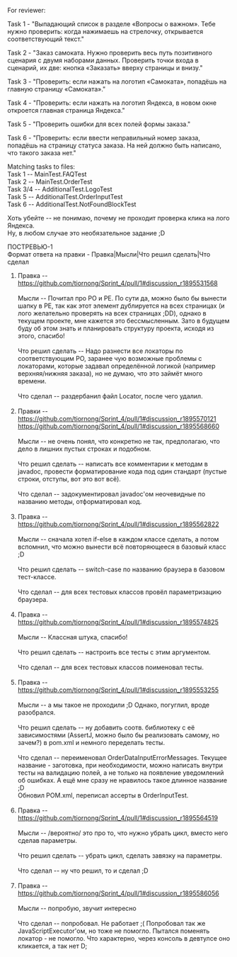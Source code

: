 For reviewer:
<p> Task 1 - "Выпадающий список в разделе «Вопросы о важном». Тебе нужно проверить: когда нажимаешь на стрелочку, открывается соответствующий текст." </p>
<p> Task 2 - "Заказ самоката. Нужно проверить весь путь позитивного сценария с двумя наборами данных. Проверить точки входа в сценарий, их две: кнопка «Заказать» вверху страницы и внизу." </p>
<p> Task 3 - "Проверить: если нажать на логотип «Самоката», попадёшь на главную страницу «Самоката»." </p>
<p> Task 4 - "Проверить: если нажать на логотип Яндекса, в новом окне откроется главная страница Яндекса." </p>
<p> Task 5 - "Проверить ошибки для всех полей формы заказа." </p>
<p> Task 6 - "Проверить: если ввести неправильный номер заказа, попадёшь на страницу статуса заказа. На ней должно быть написано, что такого заказа нет." </p>
<p> Matching tasks to files: <br>
Task 1 -- MainTest.FAQTest <br>
Task 2 -- MainTest.OrderTest <br>
Task 3/4 -- AdditionalTest.LogoTest <br>
Task 5 -- AdditionalTest.OrderInputTest <br>
Task 6 -- AdditionalTest.NotFoundBlockTest
</p>
<p>
Хоть убейте -- не понимаю, почему не проходит проверка клика на лого Яндекса. <br>
Ну, в любом случае это необязательное задание ;D
</p>

<p>ПОСТРЕВЬЮ-1 <br>
Формат ответа на правки - Правка|Мысли|Что решил сделать|Что сделал

1. Правка -- https://github.com/tiornong/Sprint_4/pull/1#discussion_r1895531568 <br><br>
   Мысли -- Почитал про РО и РЕ. По сути да, можно было бы вынести шапку в РЕ, так как этот элемент дублируется на всех страницах (и лого желательно проверять на всех страницах ;DD), однако в текущем проекте, мне кажется это бессмысленным. Зато в будущем буду об этом знать и планировать структуру проекта, исходя из этого, спасибо! <br><br>
   Что решил сделать -- Надо разнести все локаторы по соответствующим РО, заранее чую возможные проблемы с локаторами, которые задавал определённой логикой (например верхняя/нижняя заказа), но не думаю, что это займёт много времени. <br><br>
   Что сделал -- раздербанил файл Locator, после чего удалил. <br><br>
2. Правки -- https://github.com/tiornong/Sprint_4/pull/1#discussion_r1895570121 <br>
   https://github.com/tiornong/Sprint_4/pull/1#discussion_r1895568660 <br><br>
   Мысли -- не очень понял, что конкретно не так, предполагаю, что дело в лишних пустых строках и подобном. <br><br>
   Что решил сделать -- написать все комментарии к методам в javadoc, провести форматирование кода под один стандарт (пустые строки, отступы, вот это вот всё). <br><br>
   Что сделал -- задокументировал javadoc'ом неочевидные по названию методы, отформатировал код. <br><br>
3. Правка -- https://github.com/tiornong/Sprint_4/pull/1#discussion_r1895562822 <br><br>
   Мысли -- сначала хотел if-else в каждом классе сделать, а потом вспомнил, что можно вынести всё повторяющееся в базовый класс ;D <br><br>
   Что решил сделать -- switch-case по названию браузера в базовом тест-классе. <br><br>
   Что сделал -- для всех тестовых классов провёл параметризацию браузера. <br><br>
4. Правка -- https://github.com/tiornong/Sprint_4/pull/1#discussion_r1895574825 <br><br>
   Мысли -- Классная штука, спасибо! <br><br>
   Что решил сделать -- настроить все тесты с этим аргументом. <br><br>
   Что сделал -- для всех тестовых классов поименовал тесты. <br><br>
5. Правка -- https://github.com/tiornong/Sprint_4/pull/1#discussion_r1895553255 <br><br>
   Мысли -- а мы такое не проходили ;D Однако, погуглил, вроде разобрался. <br><br>
   Что решил сделать -- ну добавить соотв. библиотеку c её зависимостями (AssertJ, можно было бы реализовать самому, но зачем?) в pom.xml и немного переделать тесты. <br><br>
   Что сделал -- переименовал OrderDataInputErrorMessages. Текущее название - заготовка, при необходимости, можно написать внутри тесты на валидацию полей, а не только на появление уведомлений об ошибках. А ещё мне сразу не нравилось такое длинное название ;D <br>
   Обновил POM.xml, переписал ассерты в OrderInputTest. <br><br>
6. Правка -- https://github.com/tiornong/Sprint_4/pull/1#discussion_r1895564519 <br><br>
   Мысли -- /вероятно/ это про то, что нужно убрать цикл, вместо него сделав параметры. <br><br>
   Что решил сделать -- убрать цикл, сделать завязку на параметры. <br><br>
   Что сделал -- ну что решил, то и сделал ;D <br><br>
7. Правка -- https://github.com/tiornong/Sprint_4/pull/1#discussion_r1895586056 <br><br>
   Мысли -- попробую, звучит интересно <br><br>
   Что сделал -- попробовал. Не работает ;( Попробовал так же JavaScriptExecutor'ом, но тоже не помогло. Пытался поменять локатор - не помогло. Что характерно, через консоль в девтулсе оно кликается, а так нет D;
</p>